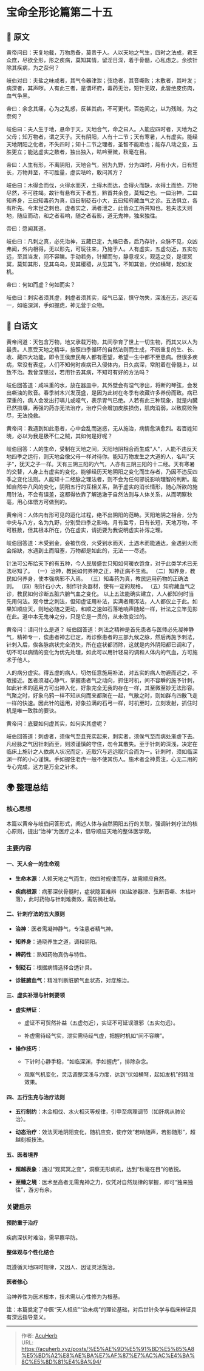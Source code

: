 # 宝命全形论篇第二十五


## 📜 原文

黄帝问曰：天复地载，万物悉备，莫贵于人。人以天地之气生，四时之法成，君王众庶，尽欲全形，形之疾病，莫知其情，留淫日深，着于骨髓，心私虑之。余欲针除其疾病，为之奈何？

岐伯对曰：夫盐之味咸者，其气令器津泄；弦绝者，其音嘶败；木敷者，其叶发；病深者，其声哕。人有此三者，是谓坏府，毒药无治，短针无取，此皆绝皮伤肉，血气争黑。

帝曰：余念其痛，心为之乱惑，反甚其病，不可更代，百姓闻之，以为残贼，为之奈何？

岐伯曰：夫人生于地，悬命于天，天地合气，命之曰人。人能应四时者，天地为之父母；知万物者，谓之天子。天有阴阳，人有十二节；天有寒暑，人有虚实。能经天地阴阳之化者，不失四时；知十二节之理者，圣智不能欺也；能存八动之变，五胜更立；能达虚实之数者，独出独入，呿吟至微，秋毫在目。

帝曰：人生有形，不离阴阳，天地合气，别为九野，分为四时，月有小大，日有短长，万物并至，不可胜量，虚实呿吟，敢问其方？

岐伯曰：木得金而伐，火得水而灭，土得木而达，金得火而缺，水得土而绝，万物尽然，不可胜竭。故针有悬布天下者五，黔首共余食，莫知之也。一曰治神，二曰知养身，三曰知毒药为真，四曰制砭石小大，五曰知府藏血气之诊。五法俱立，各有所先。今末世之刺也，虚者实之，满者泄之，此皆众工所共知也。若夫法天则地，随应而动，和之者若响，随之者若影，道无鬼神，独来独往。

帝曰：愿闻其道。

岐伯曰：凡刺之真，必先治神，五藏已定，九候已备，后乃存针，众脉不见，众凶弗闻，外内相得，无以形先，可玩往来，乃施于人。人有虚实，五虚勿近，五实勿远，至其当发，间不容瞚。手动若务，针耀而匀，静意视义，观适之变，是谓冥冥，莫知其形，见其乌乌，见其稷稷，从见其飞，不知其谁，伏如横弩，起如发机。

帝曰：何如而虚？何如而实？

岐伯曰：刺实者须其虚，刺虚者须其实，经气已至，慎守勿失，深浅在志，远近若一，如临深渊，手如握虎，神无营于众物。

## 🌿 白话文

黄帝问道：天包含万物，地又承载万物，其间孕育了世上一切生物，而其又以人为最贵。人禀受天地之精华，按照四季循环的自然法则而生成，不断重复的生、长、收、藏四大功能，即令王侯庶民每人都有愿望，希望一生中都不至患病。但很多疾病，常没有表症，人们不知何时疾病已入侵体内，日久病深，常附着在骨髓上，以致不治。我曾深思过，若用针去其病，不知可有好的方法吗？

岐伯回答道：咸味重的水，放在器皿中，其外壁会有湿气渗出，将断的琴弦，会发出嘶浊的败音。春季树木兴发茂盛，是因为此树在冬季有收藏许多养份而致。病已深重的，病人会发出打嗝儿或噫气，表示胃气已绝。人若有此三种现象，就是内臓已然损壤，再强的药亦无法治疗，治疗只会增加皮肤损伤，肌肉消弱，以致腐败殆尽，无法挽救。

黄帝问：我遇到如此患者，心中会乱而迷惑，无从施治，病情愈演愈烈。若百姓知晓，必以为我是极不仁之贼，其如何是好呢？

岐伯回答：人的生命，受制在天地之间，天阳地阴相合而生成"人"，人能不违反天地四季之运行，则天地会像父母一样对待你。能知万物发生之大道的人，名叫"天子"，犹天之子一样。天有三阴三阳的六气，人亦有三阴三阳的十二经。天有寒暑的交替，人身上有虚实的变化。能够经历天地阴阳之变化而生存者，乃因不违反四季之变化法则。人能知十二经脉之理法者，则不会为任何邪说影响理智的判断。能知自然中八风的变化，阴阳五行的互相关系，熟于虚实的消长情形，随心所欲的施用针法，不会有误差，这都得依靠了解透澈于自然法则与人体关系，从而明察秋亳，用心体悟方可做到的。

黄帝问：人体内有形可见的运化过程，绝不出阴阳的范畴。天阳地阴之相合，分为中央与八方，名为九野，分别受四季之影响。月有盈亏，日有长短，天地万物，不可胜数，但其根本所在，仍在虚实，请扼要为我说明虚实补泻之理。

岐伯回答道：木受到金，会被伤伐，火受到水而灭，土遇木而能通达，金遇到火而会熔缺，水遇到土而阻塞，万物都是如此的，无法一一尽述。

针法可公布给天下的有五种，今人民居盛世只知如何暖衣饱食，对于此类学术已无法尽知了。
（一）治神，教民如何养神之正，神正病不生焉。
（二）知养身，教民如何养身，使本强病邪不入焉。
（三）知毒药为真，教民运用药物的正确法则。
（四）制针石小大，制作针灸器材，使有一定的规格。
（五）知府藏血气之诊，教民如何诊断五脏六腑气血之变化。
以上五法能确实建立，人人都知何时当先用何法。观今世之刺法，但知虚证用补法，实满者用泻法，人人都仅止于此。如果知顺应天，则地必随之更动，和顺之速如石落地响声随起一样，针法之立竿见影在此。道中本无鬼神之分，只是它是一贯的，从未改变过的。

黄帝问：请问什么是道？
岐伯回答道：刺法之精神是首先患者与医师必先凝神静气，精神专一，俟患者神志已定，再诊察患者的三部九候之脉，然后再施予刺法，针刺入后，俟各脉病状完全消失，所在症状都消除，这就是内外阴阳都已调和了，切不可以病情的变化为优先处理，如此可以用针轻易的调和人体内的气血，方可施术于他人。

人的病分虚实。得五虚的病人，切勿任意施用补法，对五实的病人勿避而远之，不敢接近。医者须凝心静气，掌握患者气之动向，抓住时机，间不容瞬的施予针刺，如此针术的运用方可出神入化，好象完全无我的存在一样，其至微至妙无法形容。气聚之时，好象乌鸦一样不知从何而来都聚在一起，气散之时，则如群鸟四散飞走一样的快速。因此针的运用，好象拉满的石弓一样，时机至时，立刻发射，抓住时机是唯一致胜的要诀。

黄帝问：底要如何虚其实，如何实其虚呢？

岐伯回答道：刺虚者，须俟气至且充实起来，刺实者，须俟气至而病处渐虚下去。凡经脉之气因针刺而至，则须谨慎的守住，勿令其散失。至于针刺的深浅，决定在临床上施针之人依病人状况而定，近取穴与远远取穴合而为一。针刺时，须如临深渊一样的小心谨慎。手如握住老虎一般不使其伤人。施术者全神贯注，心无二用的专心完成，这方是万全之针术。

## 🌍 整理总结

### 核心思想

本篇以黄帝与岐伯问答形式，阐述人体与自然阴阳五行的关联，强调针刺疗法的核心原则，提出“治神”为医疗之本，倡导顺应天地的整体医学观。

### 主要内容

#### 一、天人合一的生命观

- **生命本源**：人赖天地之气而生，依四时规律而存，故需顺应自然。
  
- **疾病根源**：病邪深伏骨髓时，症状隐匿难辨（如盐渗器津、弦断音嘶、木枯叶落），此时药物与针刺难奏效，需防微杜渐。

#### 二、针刺疗法的五大原则

- **治神**：医者需凝神静气，专注患者精气神。
  
- **知养身**：通晓养生之道，调和阴阳。
  
- **辨药性**：熟知药物真伪与特性。
  
- **制砭石**：根据病情选择合适针具。
  
- **诊脏腑血气**：精准判断脏腑气血状态，对症施治。

#### 三、虚实补泄与针刺要领

- **虚实辨证**：

  - 虚证不可贸然补益（五虚勿近），实证不可延误泄邪（五实勿远）。
  
  - 补虚需待经气实，泄实需待经气虚，把握时机如“间不容瞚”。

- **操作技巧**：

  - 下针时心静手稳，“如临深渊，手如握虎”，排除杂念。
  
  - 观察气机变化，灵活调整深浅与力度，达到“伏如横弩，起如发机”的精准效果。

#### 四、五行生克与治疗法则

- **五行制约**：木金相伐、水火相灭等规律，引申至病理调节（如肝病从肺论治）。

- **动态治疗**：效法天地阴阳变化，随机应变，使疗效“若响随声，若影随形”，超越刻板技法。

#### 五、医者境界

- **超越表象**：通过“观冥冥之变”，洞察无形病机，达到“秋毫在目”的敏锐。

- **至臻之境**：医术至高者无需鬼神之力，仅凭对自然规律的掌握，即可“独来独往”，游刃有余。

### 关键启示

#### 预防重于治疗

疾病深伏时难治，需早察早防。

#### 整体观与个性化结合

既遵循天地四时规律，又因人、因证灵活施治。

#### 医者修心

治神养性为医术根本，技术需以心性修为为根基。

**注**：本篇奠定了中医“天人相应”“治未病”的理论基础，对后世针灸学与临床辨证具有深远指导意义。

---

> 作者: [AcuHerb](https://acuherb.xyz)  
> URL: https://acuherb.xyz/posts/%E5%AE%9D%E5%91%BD%E5%85%A8%E5%BD%A2%E8%AE%BA%E7%AF%87%E7%AC%AC%E4%BA%8C%E5%8D%81%E4%BA%94/  

